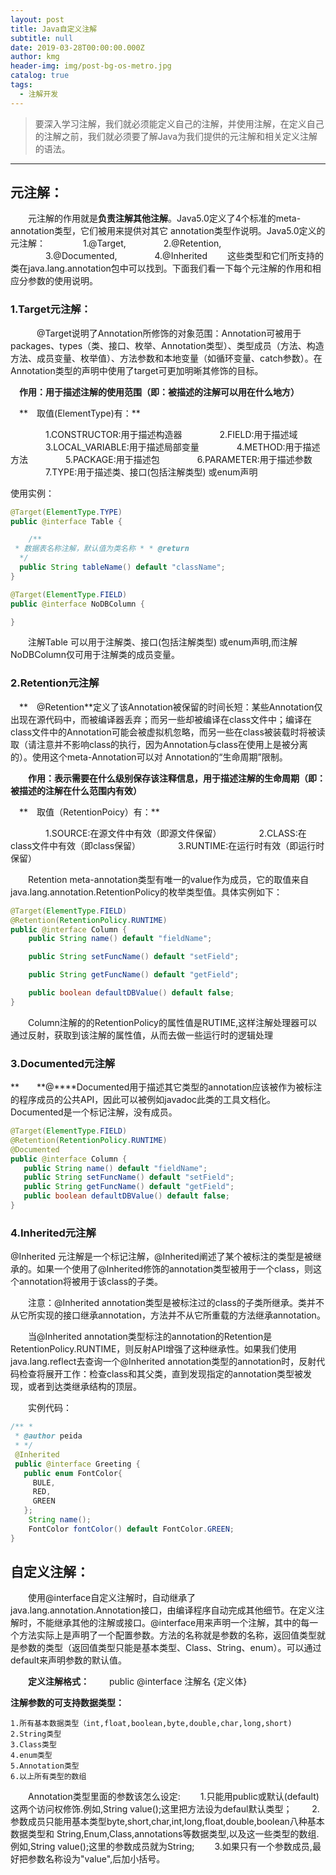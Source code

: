 ```yaml
---
layout: post
title: Java自定义注解
subtitle: null
date: 2019-03-28T00:00:00.000Z
author: kmg
header-img: img/post-bg-os-metro.jpg
catalog: true
tags:
  - 注解开发
---
```

> 要深入学习注解，我们就必须能定义自己的注解，并使用注解，在定义自己的注解之前，我们就必须要了解Java为我们提供的元注解和相关定义注解的语法。

* * *

## **元注解：**

　　元注解的作用就是**负责注解其他注解**。Java5.0定义了4个标准的meta-annotation类型，它们被用来提供对其它 annotation类型作说明。Java5.0定义的元注解：
　　　　1.@Target,
　　　　2.@Retention,
　　　　3.@Documented,
　　　　4.@Inherited
　　这些类型和它们所支持的类在java.lang.annotation包中可以找到。下面我们看一下每个元注解的作用和相应分参数的使用说明。


### **1.Target元注解：**

　　　@Target说明了Annotation所修饰的对象范围：Annotation可被用于 packages、types（类、接口、枚举、Annotation类型）、类型成员（方法、构造方法、成员变量、枚举值）、方法参数和本地变量（如循环变量、catch参数）。在Annotation类型的声明中使用了target可更加明晰其修饰的目标。

　**作用：用于描述注解的使用范围（即：被描述的注解可以用在什么地方）**

　**　取值(ElementType)有：**

　　　　1.CONSTRUCTOR:用于描述构造器
　　　　2.FIELD:用于描述域
　　　　3.LOCAL_VARIABLE:用于描述局部变量
　　　　4.METHOD:用于描述方法
　　　　5.PACKAGE:用于描述包
　　　　6.PARAMETER:用于描述参数
　　　　7.TYPE:用于描述类、接口(包括注解类型) 或enum声明

使用实例：　　
```Java
@Target(ElementType.TYPE)
public @interface Table {

    /**
 * 数据表名称注解，默认值为类名称 * * @return
  */
  public String tableName() default "className";
}
```
```Java
@Target(ElementType.FIELD)
public @interface NoDBColumn {

}
```


　　注解Table 可以用于注解类、接口(包括注解类型) 或enum声明,而注解NoDBColumn仅可用于注解类的成员变量。


### **2.Retention元注解**

　**　@Retention**定义了该Annotation被保留的时间长短：某些Annotation仅出现在源代码中，而被编译器丢弃；而另一些却被编译在class文件中；编译在class文件中的Annotation可能会被虚拟机忽略，而另一些在class被装载时将被读取（请注意并不影响class的执行，因为Annotation与class在使用上是被分离的）。使用这个meta-Annotation可以对 Annotation的“生命周期”限制。

　　**作用：表示需要在什么级别保存该注释信息，用于描述注解的生命周期（即：被描述的注解在什么范围内有效）**

　**　取值（RetentionPoicy）有：**

　　　　1.SOURCE:在源文件中有效（即源文件保留）
　　　　2.CLASS:在class文件中有效（即class保留）
　　　　3.RUNTIME:在运行时有效（即运行时保留）

　　Retention meta-annotation类型有唯一的value作为成员，它的取值来自java.lang.annotation.RetentionPolicy的枚举类型值。具体实例如下：

```Java
@Target(ElementType.FIELD)
@Retention(RetentionPolicy.RUNTIME)
public @interface Column {
    public String name() default "fieldName";

    public String setFuncName() default "setField";

    public String getFuncName() default "getField";

    public boolean defaultDBValue() default false;
}
```


 　　Column注解的的RetentionPolicy的属性值是RUTIME,这样注解处理器可以通过反射，获取到该注解的属性值，从而去做一些运行时的逻辑处理


### **3.Documented元注解**

**　　**@****Documented用于描述其它类型的annotation应该被作为被标注的程序成员的公共API，因此可以被例如javadoc此类的工具文档化。Documented是一个标记注解，没有成员。


```Java
@Target(ElementType.FIELD)
@Retention(RetentionPolicy.RUNTIME)
@Documented 
public @interface Column {
   public String name() default "fieldName"; 
   public String setFuncName() default "setField"; 
   public String getFuncName() default "getField"; 
   public boolean defaultDBValue() default false;
}
```


### **4.Inherited元注解**

@Inherited 元注解是一个标记注解，@Inherited阐述了某个被标注的类型是被继承的。如果一个使用了@Inherited修饰的annotation类型被用于一个class，则这个annotation将被用于该class的子类。

　　注意：@Inherited annotation类型是被标注过的class的子类所继承。类并不从它所实现的接口继承annotation，方法并不从它所重载的方法继承annotation。

　　当@Inherited annotation类型标注的annotation的Retention是RetentionPolicy.RUNTIME，则反射API增强了这种继承性。如果我们使用java.lang.reflect去查询一个@Inherited annotation类型的annotation时，反射代码检查将展开工作：检查class和其父类，直到发现指定的annotation类型被发现，或者到达类继承结构的顶层。

　　实例代码：

```Java
/** * 
 * @author peida
 * */ 
 @Inherited 
 public @interface Greeting { 
   public enum FontColor{   
     BULE,
     RED,
     GREEN
   };
    String name();
    FontColor fontColor() default FontColor.GREEN;
}
```


## **自定义注解：**

　　使用@interface自定义注解时，自动继承了java.lang.annotation.Annotation接口，由编译程序自动完成其他细节。在定义注解时，不能继承其他的注解或接口。@interface用来声明一个注解，其中的每一个方法实际上是声明了一个配置参数。方法的名称就是参数的名称，返回值类型就是参数的类型（返回值类型只能是基本类型、Class、String、enum）。可以通过default来声明参数的默认值。

　　**定义注解格式：**
　　public @interface 注解名 {定义体}

**注解参数的可支持数据类型：**

    1.所有基本数据类型（int,float,boolean,byte,double,char,long,short)
    2.String类型
    3.Class类型
    4.enum类型
    5.Annotation类型  
    6.以上所有类型的数组
　　Annotation类型里面的参数该怎么设定: 
　　1.只能用public或默认(default)这两个访问权修饰.例如,String value();这里把方法设为defaul默认类型；
　　2.参数成员只能用基本类型byte,short,char,int,long,float,double,boolean八种基本数据类型和 String,Enum,Class,annotations等数据类型,以及这一些类型的数组.例如,String value();这里的参数成员就为String;
　　3.如果只有一个参数成员,最好把参数名称设为"value",后加小括号。
